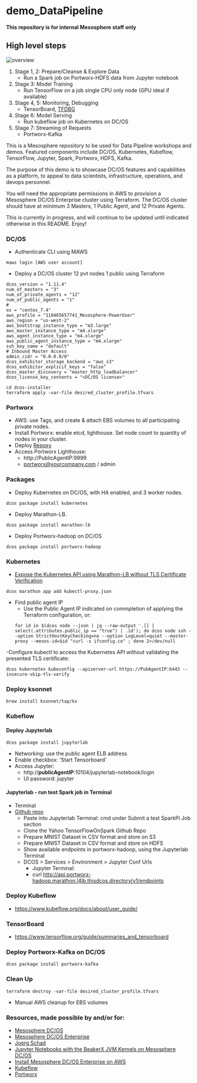 # demo_DataPipeline
**This repository is for internal Mesosphere staff only**

## High level steps
![overview](https://i.imgur.com/BEpyVYS.png)
1. Stage 1, 2: Prepare/Cleanse & Explore Data
    - Run a Spark job on Portworx-HDFS data from Jupyter notebook
2. Stage 3: Model Training
    - Run TensorFlow on a job single CPU only node (GPU ideal if available)
3. Stage 4, 5: Monitoring, Debugging
    - TensorBoard, [TFDBG](https://www.tensorflow.org/guide/debugger)
4. Stage 6: Model Serving 
    - Run kubeflow job on Kubernetes on DC/OS
5. Stage 7: Streaming of Requests
    - Portworx-Kafka

This is a Mesosphere repository to be used for Data Pipeline workshops and demos. Featured components include DC/OS, Kubernetes, Kubeflow, TensorFlow, Jupyter, Spark, Portworx, HDFS, Kafka. 

The purpose of this demo is to showcase DC/OS features and capabilities as a platform, to appeal to data scientists, infrastructure, operations, and devops personnel. 

You will need the appropriate permissions in AWS to provision a Mesosphere DC/OS Enterprise cluster using Terraform. 
The DC/OS cluster should have at minimum 3 Masters, 1 Public Agent, and 12 Private Agents.

This is currently in progress, and will continue to be updated until indicated otherwise in this README. Enjoy!


### DC/OS
  - Authenticate CLI using MAWS
```
maws login [AWS user account]
```
  - Deploy a DC/OS cluster 12 pvt nodes 1 public using Terraform
```
dcos_version = "1.11.4"
num_of_masters = "3"
num_of_private_agents = "12"
num_of_public_agents = "1"
#
os = "centos_7.4"
aws_profile = "110465657741_Mesosphere-PowerUser"
aws_region = "us-west-2"
aws_bootstrap_instance_type = "m3.large"
aws_master_instance_type = "m4.xlarge"
aws_agent_instance_type = "m4.xlarge"
aws_public_agent_instance_type = "m4.xlarge"
ssh_key_name = "default"
# Inbound Master Access
admin_cidr = "0.0.0.0/0"
dcos_exhibitor_storage_backend = "aws_s3"
dcos_exhibitor_explicit_keys = "false"
dcos_master_discovery = "master_http_loadbalancer"
dcos_license_key_contents = "<DC/OS license>"
```
```
cd dcos-installer
terraform apply -var-file desired_cluster_profile.tfvars
```

### Portworx
  - AWS: use Tags, and create & attach EBS volumes to all participating private nodes.
  - Install Portworx: enable etcd, lighthouse. Set node count to quantity of nodes in your cluster.
  - Deploy [Repoxy](https://docs.portworx.com/scheduler/mesosphere-dcos/lighthouse-marathon.html#accessing-lighthouse)
  - Access Portworx Lighthouse: 
    - http://PublicAgentIP:9999
    - portworx@yourcompany.com / admin


### Packages
  - Deploy Kubernetes on DC/OS, with HA enabled, and 3 worker nodes.
```
dcos package install kubernetes
```
  - Deploy Marathon-LB.
```
dcos package install marathon-lb
```
  - Deploy Portworx-hadoop on DC/OS
```
dcos package install portworx-hadoop
```


### Kubernetes
  - [Expose the Kubernetes API using Marathon-LB without TLS Certificate Verification](https://docs.mesosphere.com/services/kubernetes/1.2.0-1.10.5/exposing-the-kubernetes-api-marathonlb/)
```
dcos marathon app add kubectl-proxy.json
```
  - Find public agent IP
    - Use the Public Agent IP indicated on commpletion of applying the Terraform configuration, or:
    ```
    for id in $(dcos node --json | jq --raw-output '.[] | select(.attributes.public_ip == "true") | .id'); do dcos node ssh --option StrictHostKeyChecking=no --option LogLevel=quiet --master-proxy --mesos-id=$id "curl -s ifconfig.co" ; done 2>/dev/null
    ``` 
  -Configure kubectl to access the Kubernetes API without validating the presented TLS certificate:
```
dcos kubernetes kubeconfig --apiserver-url https://PubAgentIP:6443 --insecure-skip-tls-verify
```

### Deploy ksonnet
```
brew install ksonnet/tap/ks
```

### Kubeflow
#### Deploy Jupyterlab
```
dcos package install jupyterlab
```

  - Networking: use the public agent ELB address
  - Enable checkbox: 'Start Tensorboard'
- Access Jupyter: 
    - http://**publicAgentIP**:10104/jupyterlab-notebook/login
    - UI password: jupyter



#### Jupyterlab - run test Spark job in Terminal
  - Terminal
  - [Github repo](https://github.com/dcos-labs/dcos-jupyterlab-service/blob/master/DEPLOY-STRICT.md)
    - Paste into Jupyterlab Terminal: cmd under Submit a test SparkPi Job section
    - Clone the Yahoo TensorFlowOnSpark Github Repo
    - Prepare MNIST Dataset in CSV format and store on S3
    - Prepare MNIST Dataset in CSV format and store on HDFS
    - Show available endpoints in portworx-hadoop, using the Jupyterlab Terminal
    - DCOS > Services > Environment > Jupyter Conf Urls
      - Jupyter Terminal: 
      - curl http://api.portworx-hadoop.marathon.l4lb.thisdcos.directory/v1/endpoints


### Deploy Kubeflow
* https://www.kubeflow.org/docs/about/user_guide/

### TensorBoard
* https://www.tensorflow.org/guide/summaries_and_tensorboard


### Deploy Portworx-Kafka on DC/OS
```
dcos package install portworx-kafka
```


### Clean Up
```
terraform destroy -var-file desired_cluster_profile.tfvars
```
* Manual AWS cleanup for EBS volumes

















### Resources, made possible by and/or for:
* [Mesosphere DC/OS](https://dcos.io)
* [Mesosphere DC/OS Enterprise](https://mesosphere.com/product)
* [Joerg Schad](https://github.com/joerg84)
* [Jupyter Notebooks with the BeakerX JVM Kernels on Mesosphere DC/OS](https://github.com/dcos-labs/dcos-jupyterlab-service/blob/master/DEPLOY-STRICT.md)
* [Install Mesosphere DC/OS Enterprise on AWS](https://github.com/mesosphere/terraform-dcos-enterprise/blob/master/aws/README.md)
* [Kubeflow](https://www.kubeflow.org)
* [Portworx](https://www.portworx.com)
